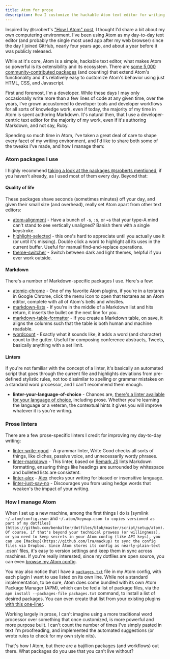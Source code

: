 ```yaml
---
title: Atom for prose
description: How I customize the hackable Atom text editor for writing prose and Markdown.
---
```


Inspired by @srobert's ["How I Atom" post](https://sroberts.github.io/2015/06/06/how-i-atom/), I thought I'd share a bit about my own computering environment. I've been using Atom as my day-to-day text editor (and probably the single most used app after my web browser) since the day I joined GitHub, nearly four years ago, and about a year before it was publicly released.

While at it's core, Atom is a simple, hackable text editor, what makes Atom so powerful is its extensibility and its ecosystem. There are [some 5,000 community-contributed packages](https://atom.io/packages) (and counting) that extend Atom's functionality and it's relatively easy to customize Atom's behavior using just HTML, CSS, and Javascript.

First and foremost, I'm a developer. While these days I may only occasionally write more than a few lines of code at any given time, over the years, I've grown accustomed to developer tools and developer workflows for all sorts of knowledge work, even if today, the majority of my time in Atom is spent authoring Markdown. It's natural then, that I use a developer-centric text editor for the majority of my work, even if it's authoring Markdown, and not say, Ruby.

Spending so much time in Atom, I've taken a great deal of care to shape every facet of my writing environment, and I'd like to share both some of the tweaks I've made, and how I manage them:

### Atom packages I use

I highly recommend [taking a look at the packages @sroberts mentioned](https://sroberts.github.io/2015/06/06/how-i-atom/), if you haven't already, as I used most of them every day. Beyond that:

#### Quality of life

These packages shave seconds (sometimes minutes) off your day, and given their small size (and overhead), really set Atom apart from other text editors:

* [atom-alignment](https://atom.io/packages/atom-alignment) - Have a bunch of `-`s, `:`s, or `=`s that your type-A mind can't stand to see vertically unaligned? Banish them with a single keystroke.
* [highlight-selected](https://atom.io/packages/highlight-selected) - this one's hard to appreciate until you actually use it (or until it's missing). Double click a word to highlight all its uses in the current buffer. Useful for manual find-and-replace operations.
* [theme-switcher](https://atom.io/packages/theme-switcher) - Switch between dark and light themes, helpful if you ever work outside.

#### Markdown

There's a number of Markdown-specific packages I use. Here's a few:

* [atomic-chrome](https://atom.io/packages/atomic-chrome) - One of my favorite Atom plugins, if you're in a textarea in Google Chrome, click the menu icon to open that textarea as an Atom editor, complete with all of Atom's bells and whistles.
* [markdown-lists](https://atom.io/packages/markdown-lists) - If you're in the middle of a Markdown list and hits return, it inserts the bullet on the next line for you.
* [markdown-table-formatter](https://atom.io/packages/markdown-table-formatter) - If you create a Markdown table, on save, it aligns the columns such that the table is both human and machine readable.
* [wordcount](https://atom.io/packages/wordcount) - Exactly what it sounds like, it adds a word (and character) count to the gutter. Useful for composing conference abstracts, Tweets, basically anything with a set limit.

#### Linters

If you're not familiar with the concept of a linter, it's basically an automated script that goes through the current file and highlights deviations from pre-defined stylistic rules, not too dissimilar to spelling or grammar mistakes on a standard word processor, and I can't recommend them enough.

* **linter-your-language-of-choice** - Chances are, [there's a linter available for your language of choice](https://atomlinter.github.io), including prose. Whether you're learning the language or a veteran, the contextual hints it gives you will improve whatever it is you're writing.

### Prose linters

There are a few prose-specific linters I credit for improving my day-to-day writing:

* [linter-write-good](https://atom.io/packages/linter-write-good) - A grammar linter, Write Good checks all sorts of things, like cliches, passive voice, and unnecessarily wordy phrases.
* [linter-markdown](https://atom.io/packages/linter-markdown) - This linter, based on [Remark JS](https://github.com/gnab/remark) lints Markdown formatting, ensuring things like headings are surrounded by whitespace and bulleted lists are consistent.
* [linter-alex](https://atom.io/packages/linter-alex) - [Alex](xhttps://github.com/wooorm/alex) checks your writing for biased or insensitive language.
* [linter-just-say-no](https://atom.io/packages/linter-just-say-no) - Discourages you from using hedge words that weaken's the impact of your writing.

### How I manage Atom

When I set up a new machine, among the first things I do is [symlink `~/.atom/config.cson` and `~/.atom/keymap.cson to copies versioned as part of my dotfiles](https://github.com/benbalter/dotfiles/blob/master/script/setup/atom). Of course, if that's beyond your technical prowess (or willingness), or you need to keep secrets in your Atom config (like API keys), you can use [Mackup](https://github.com/lra/mackup) to sync the config files via Dropbox. Since Atom stores its config as nearly-plain-text `.cson` files, it's easy to version settings and keep them in sync across machines. If you're really interested, since my dotfiles are open source, you can even [browse my Atom config](https://github.com/benbalter/dotfiles/tree/master/.atom).

You may also notice that I have a  [`packages.txt`](https://github.com/benbalter/dotfiles/blob/master/.atom/packages.txt) file in my Atom config, with each plugin I want to use listed on its own line. While not a standard implementation, to be sure, Atom does come bundled with its own Atom Package Manager (APM), which can be fed a list of package files, via the `apm install --packages-file packages.txt` command, to install a list of desired packages. You can even create that list from your existing plugins [with this one-liner](https://github.com/benbalter/dotfiles/blob/master/script/atom).

Working largely in prose, I can't imagine using a more traditional word processor over something that once customized, is more powerful and more purpose built. I can't count the number of times I've simply pasted in text I'm proofreading, and implemented the automated suggestions (or wrote rules to check for my own style nits).

That's how I Atom, but there are a bajillion packages (and workflows) out there. What packages do you use that you can't live without?
